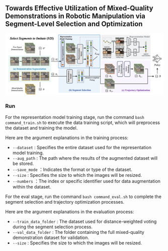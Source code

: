 ## Towards Effective Utilization of Mixed-Quality Demonstrations in Robotic Manipulation via Segment-Level Selection and Optimization

<img src="./img/model.png" alt="xx picture" width="700">

### Run
For the representation model training stage, run the command `bash command_train.sh` to execute the data training script, which will preprocess the dataset and training the model. 

Here are the argument explanations in the training process:
* `--dataset` : Specifies the entire dataset used for the representation model training.
* `--aug_path` : The path where the results of the augmented dataset will be stored. 
* `--save_mode` ：Indicates the format or type of the dataset.
* `--size` : Specifies the size to which the images will be resized.
* `--numbers` ：The index or specific identifier used for data augmentation within the dataset. 

For the eval stage, run the command `bash command_eval.sh` to complete the segment selection and trajectory optimization processes.

Here are the argument explanations in the evaluation process:
* `--train_data_folder` :  The dataset used for distance-weighted voting during the segment selection process.
* `--val_data_folder` : The folder containing the full mixed-quality demonstration dataset for validation.
* `--size` : Specifies the size to which the images will be resized.
